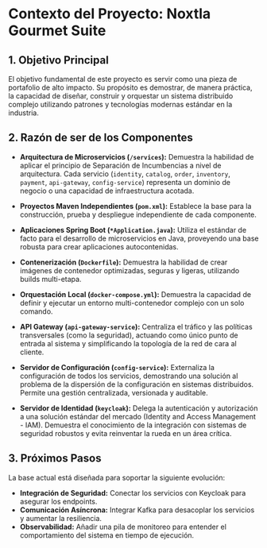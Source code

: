 # Contexto del Proyecto: Noxtla Gourmet Suite

## 1. Objetivo Principal

El objetivo fundamental de este proyecto es servir como una pieza de portafolio de alto impacto. Su propósito es demostrar, de manera práctica, la capacidad de diseñar, construir y orquestar un sistema distribuido complejo utilizando patrones y tecnologías modernas estándar en la industria.

## 2. Razón de ser de los Componentes

*   **Arquitectura de Microservicios (`/services`):** Demuestra la habilidad de aplicar el principio de Separación de Incumbencias a nivel de arquitectura. Cada servicio (`identity`, `catalog`, `order`, `inventory`, `payment`, `api-gateway`, `config-service`) representa un dominio de negocio o una capacidad de infraestructura acotada.

*   **Proyectos Maven Independientes (`pom.xml`):** Establece la base para la construcción, prueba y despliegue independiente de cada componente.

*   **Aplicaciones Spring Boot (`*Application.java`):** Utiliza el estándar de facto para el desarrollo de microservicios en Java, proveyendo una base robusta para crear aplicaciones autocontenidas.

*   **Contenerización (`Dockerfile`):** Demuestra la habilidad de crear imágenes de contenedor optimizadas, seguras y ligeras, utilizando builds multi-etapa.

*   **Orquestación Local (`docker-compose.yml`):** Demuestra la capacidad de definir y ejecutar un entorno multi-contenedor complejo con un solo comando.

*   **API Gateway (`api-gateway-service`):** Centraliza el tráfico y las políticas transversales (como la seguridad), actuando como único punto de entrada al sistema y simplificando la topología de la red de cara al cliente.

*   **Servidor de Configuración (`config-service`):** Externaliza la configuración de todos los servicios, demostrando una solución al problema de la dispersión de la configuración en sistemas distribuidos. Permite una gestión centralizada, versionada y auditable.

*   **Servidor de Identidad (`keycloak`):** Delega la autenticación y autorización a una solución estándar del mercado (Identity and Access Management - IAM). Demuestra el conocimiento de la integración con sistemas de seguridad robustos y evita reinventar la rueda en un área crítica.

## 3. Próximos Pasos

La base actual está diseñada para soportar la siguiente evolución:

*   **Integración de Seguridad:** Conectar los servicios con Keycloak para asegurar los endpoints.
*   **Comunicación Asíncrona:** Integrar Kafka para desacoplar los servicios y aumentar la resiliencia.
*   **Observabilidad:** Añadir una pila de monitoreo para entender el comportamiento del sistema en tiempo de ejecución.